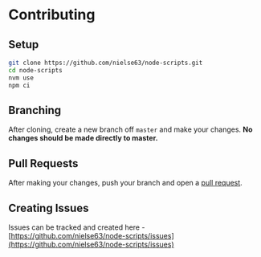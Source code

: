 # Contributing

## Setup

```bash
git clone https://github.com/nielse63/node-scripts.git
cd node-scripts
nvm use
npm ci
```

## Branching

After cloning, create a new branch off `master` and make your changes. **No changes should be made directly to master.**

## Pull Requests

After making your changes, push your branch and open a [pull request](https://github.com/nielse63/node-scripts/pulls).

## Creating Issues

Issues can be tracked and created here - [https://github.com/nielse63/node-scripts/issues](https://github.com/nielse63/node-scripts/issues)

